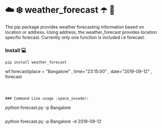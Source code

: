 # :cloud: :snowflake: weather_forecast :open_umbrella: :satellite:



The pip package provides weather forecasting information based on location or address. Using address, the weather_forecast provides location specific forecast. Currently only one function is included i.e forecast. 



### Install :computer:
```
pip install weather_forecast
```
wf.forecast(place = "Bangalore" , time="23:15:00" , date="2019-09-12" , forecast
```



### Command Line usage :space_invader:
```
python forecast.py -p Bangalore
```

```
python forecast.py -p Bangalore -d 2019-09-12
```
